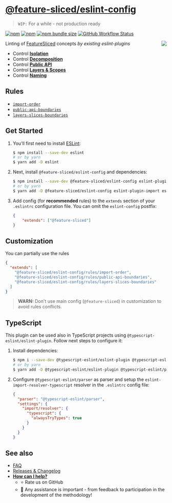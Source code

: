 # [@feature-sliced/eslint-config](https://www.npmjs.com/package/@feature-sliced/eslint-config)

> `WIP:` For a while - not production ready

[npm]: https://www.npmjs.com/package/@feature-sliced/eslint-config

[![npm](https://img.shields.io/npm/v/@feature-sliced/eslint-config?style=flat-square)][npm]
[![npm](https://img.shields.io/npm/dw/@feature-sliced/eslint-config?style=flat-square)][npm]
[![npm bundle size](https://img.shields.io/bundlephobia/min/@feature-sliced/eslint-config?style=flat-square)][npm]
[![GitHub Workflow Status](https://img.shields.io/github/workflow/status/feature-sliced/eslint-config/Test%20current%20build?label=tests&style=flat-square)](https://github.com/feature-sliced/eslint-config/actions)

<img src="https://avatars.githubusercontent.com/u/60469024?s=120&v=4" align="right">

Linting of [FeatureSliced](https://github.com/feature-sliced/documentation) concepts *by existing eslint-plugins*

- Control [**Isolation**](https://feature-sliced.design/docs/concepts/low-coupling)
- Control [**Decomposition**](https://feature-sliced.design/docs/concepts/app-splitting)
- Control [**Public API**](https://feature-sliced.design/docs/concepts/public-api)
- Control [**Layers & Scopes**](https://feature-sliced.design/docs/reference/layers)
- Control [**Naming**](https://feature-sliced.design/docs/concepts/naming-adaptability)

<!--
Uncomment if will be needed

## Table of contents
* [Overview](#overview)
* [Get started](#get-started)
* [Usage](#usage)
* [Also](#also)
-->

<!--
## Overview

> See [included rules](/index.js)
-->

<!--
This config help you

<details>
<summary>to <b>restrict imports</b> (not private paths, only public API)</summary>

```ts
// Fail
import { IssuesPage } from "pages/issues/ui";
import { addToCart } from "features/add-to-cart/model/actions"
import { Button } from "shared/ui/button/button";

// Pass
import { Issues } from "pages/issues";
import { addToCartModel } from "features/add-to-cart"
import { Button } from "shared/ui/button";
```

</details>
<details>
<summary>to <b>order imports</b> (app > pages > features > entities > shared)</summary>

```ts
// Fail
import { getSmth } from "./lib";
import axios from "axios";
import { data } from "../fixtures";
import { Button } from "shared/ui";
import { LoginForm } from "features/login-form";
import { debounce } from "shared/lib";

// Pass
import axios from "axios"; // 1) external libs
import { LoginForm } from "features/login-form"; // 2) features
import { Button } from "shared/ui"; // 3) shared/**
import { debounce } from "shared/lib";
import { data } from "../fixtures"; // 4) parent
import { getSmth } from "./lib"; // 5) sibling
```

</details>
<details>
<summary>to <b>use only absolute imports</b> (relative - only for module internal using)</summary>

> **NOTE:** Be sure, that your tsconfig allows you to use absolute imports
>
> - `baseUrl: "./src"`
>
```ts
// Fail
import Routing from "../../pages"
import { LoginForm } from "../features/login-form";
import { Button } from "../shared/ui";

// Pass
import Routing from "pages"
import { LoginForm } from "features/login-form";
import { Button } from "shared/ui";
```

</details>

-->

## Rules
- [`import-order`](./rules/import-order/index.md)
- [`public-api-boundaries`](./rules/public-api-boundaries/index.md)
- [`layers-slices-boundaries`](./rules/layers-slices-boundaries/index.md)

## Get Started

1. You'll first need to install [ESLint](http://eslint.org):

    ```sh
    $ npm install --save-dev eslint
    # or by yarn
    $ yarn add -D eslint
    ```

2. Next, install `@feature-sliced/eslint-config` and dependencies:

    ```sh
    $ npm install --save-dev @feature-sliced/eslint-config eslint-plugin-import eslint-plugin-boundaries
    # or by yarn
    $ yarn add -D @feature-sliced/eslint-config eslint-plugin-import eslint-plugin-boundaries
    ```

3. Add config (for **recommended** rules) to the `extends` section of your `.eslintrc` configuration file. You can omit the `eslint-config` postfix:

    ```json
    {
        "extends": ["@feature-sliced"]
    }
    ```

## Customization
You can partially use the rules

```json
{
  "extends": [
    "@feature-sliced/eslint-config/rules/import-order",
    "@feature-sliced/eslint-config/rules/public-api-boundaries",
    "@feature-sliced/eslint-config/rules/layers-slices-boundaries"
  ]
}
```

> **WARN:** Don't use main config (`@feature-sliced`) in customization to avoid rules conflicts.

## TypeScript

This plugin can be used also in TypeScript projects using `@typescript-eslint/eslint-plugin`. Follow next steps to configure it:

1. Install dependencies:

   ```sh
   $ npm i --save-dev @typescript-eslint/eslint-plugin @typescript-eslint/parser eslint-import-resolver-typescript
   # or by yarn
   $ yarn add -D @typescript-eslint/eslint-plugin @typescript-eslint/parser eslint-import-resolver-typescript
   ```


2. Configure `@typescript-eslint/parser` as parser and setup the `eslint-import-resolver-typescript` resolver in the `.eslintrc` config file:

   ```json
   {
     "parser": "@typescript-eslint/parser",
     "settings": {
       "import/resolver": {
         "typescript": {
           "alwaysTryTypes": true
         }
       }
     }
   }
   ```


## See also

- [FAQ](./FAQ.md)
- [Releases & Changelog](https://github.com/feature-sliced/eslint-config/releases)
- [**How can I help?**](./CONTRIBUTING.md)
  - ⭐ Rate us on GitHub
  - 💫 Any assistance is important - from feedback to participation in the development of the methodology!
